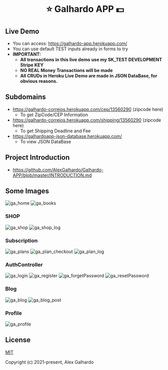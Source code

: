 <br>
<h1 align="center">⭐ Galhardo APP 💵</h1>

## Live Demo
- You can access: https://galhardo-app.herokuapp.com/
- You can use default TEST inputs already in forms to try 
- **IMPORTANT:**
   - **All transactions in this live demo use my SK_TEST DEVELOPMENT Stripe KEY**
   - **NO REAL Money Transactions will be made**
   - **All CRUDs in Heroku Live Demo are made in JSON DataBase, for obvious reasons.**

## Subdomains
- https://galhardo-correios.herokuapp.com/cep/13560290 (zipcode here)
   - To get ZipCode/CEP Information
- https://galhardo-correios.herokuapp.com/shipping/13560290 (zipcode here)
   - To get Shipping Deadline and Fee
- https://galhardoapp-json-database.herokuapp.com/
   - To view JSON DataBase

## Project Introduction
- https://github.com/AlexGalhardo/Galhardo-APP/blob/master/INTRODUCTION.md

## Some Images
![ga_home](https://user-images.githubusercontent.com/19540357/128649484-4ea2b8c1-73ae-40e9-b4af-ef05dc7e11fb.png)
![ga_books](https://user-images.githubusercontent.com/19540357/128649548-3cc385c7-a776-4d42-ae6b-6a01223e41c8.png)

### SHOP
![ga_shop](https://user-images.githubusercontent.com/19540357/128649497-41ec6054-27f6-446e-87a5-0b3279793382.png)
![ga_shop_log](https://user-images.githubusercontent.com/19540357/128649498-52b632e9-39f0-4389-87e4-3a9376657832.png)

### Subscription
![ga_plans](https://user-images.githubusercontent.com/19540357/128649491-ab2a9c36-e3bf-45cf-9768-6bd781e502e7.png)
![ga_plan_checkout](https://user-images.githubusercontent.com/19540357/128649492-a9011598-f460-40f7-8289-513430228c9b.png)
![ga_plan_log](https://user-images.githubusercontent.com/19540357/128649493-fb32d152-8f84-4a5b-84eb-74047b54b138.png)

### AuthController
![ga_login](https://user-images.githubusercontent.com/19540357/128446082-32d21dda-9794-428d-a8f2-f6f6475aced7.png)
![ga_register](https://user-images.githubusercontent.com/19540357/128446078-671db5e9-064c-4458-941f-a6cf15e39d49.png)
![ga_forgetPassword](https://user-images.githubusercontent.com/19540357/128446079-b6fc9f98-ea0f-4906-8d85-c581b554dee3.png)
![ga_resetPassword](https://user-images.githubusercontent.com/19540357/128446080-afa13a81-34be-4a74-9b8d-3cbc8688e0eb.png)


### Blog
![ga_blog](https://user-images.githubusercontent.com/19540357/128649488-d9536d35-28e1-41bb-91d9-700b7f92f7db.png)
![ga_blog_post](https://user-images.githubusercontent.com/19540357/128649489-701d39db-0acf-4c58-8cba-24ec5b2b69a6.png)

### Profile
![ga_profile](https://user-images.githubusercontent.com/19540357/128649496-ff6721c2-f9f4-4884-9a30-dd564a713920.png)





## License

[MIT](http://opensource.org/licenses/MIT)

Copyright (c) 2021-present, Alex Galhardo
